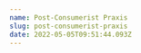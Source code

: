 ```yaml
---
name: Post-Consumerist Praxis
slug: post-consumerist-praxis
date: 2022-05-05T09:51:44.093Z
---
```




